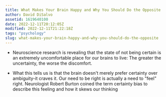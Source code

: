 ```yaml
---
title: What Makes Your Brain Happy and Why You Should Do the Opposite
author: David DiSalvo
assetid: 1619640100
date: 2022-12-11T20:12:05Z
modified: 2022-12-11T21:22:18Z
tags: "psychology"
slug: what-makes-your-brain-happy-and-why-you-should-do-the-opposite
---
```


*  Neuroscience research is revealing that the state of not being certain is an extremely uncomfortable place for our brains to live: The greater the uncertainty, the worse the discomfort.

*  What this tells us is that the brain doesn't merely prefer certainty over ambiguity-it craves it. Our need to be right is actually a need to "feel" right. Neurologist Robert Burton coined the term certainty bias to describe this feeling and how it skews our thinking

